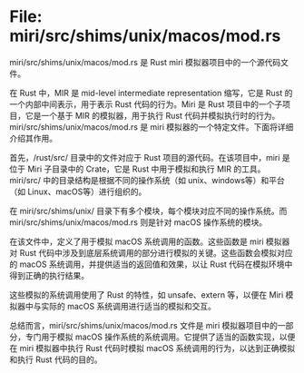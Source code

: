# File: miri/src/shims/unix/macos/mod.rs

miri/src/shims/unix/macos/mod.rs 是 Rust miri 模拟器项目中的一个源代码文件。

在 Rust 中，MIR 是 mid-level intermediate representation 缩写，它是 Rust 的一个内部中间表示，用于表示 Rust 代码的行为。Miri 是 Rust 项目中的一个子项目，它是一个基于 MIR 的模拟器，用于执行 Rust 代码并模拟执行时的行为。miri/src/shims/unix/macos/mod.rs 是 miri 模拟器的一个特定文件。下面将详细介绍其作用。

首先，/rust/src/ 目录中的文件对应于 Rust 项目的源代码。在该项目中，miri 是位于 Miri 子目录中的 Crate，它是 Rust 中用于模拟和执行 MIR 的工具。miri/src/ 中的目录结构是根据不同的操作系统（如 unix、windows等）和平台（如 Linux、macOS等）进行组织的。

在 miri/src/shims/unix/ 目录下有多个模块，每个模块对应不同的操作系统。而 miri/src/shims/unix/macos/mod.rs 则是针对 macOS 操作系统的模块。

在该文件中，定义了用于模拟 macOS 系统调用的函数。这些函数是 miri 模拟器对 Rust 代码中涉及到底层系统调用的部分进行模拟的关键。这些函数会模拟对应的 macOS 系统调用，并提供适当的返回值和效果，以让 Rust 代码在模拟环境中得到正确的执行结果。

这些模拟的系统调用使用了 Rust 的特性，如 unsafe、extern 等，以便在 Miri 模拟器中与实际的 macOS 系统调用进行适当的模拟和交互。

总结而言，miri/src/shims/unix/macos/mod.rs 文件是 miri 模拟器项目中的一部分，专门用于模拟 macOS 操作系统的系统调用。它提供了适当的函数实现，以便在 miri 模拟器中执行 Rust 代码时模拟 macOS 系统调用的行为，以达到正确模拟和执行 Rust 代码的目的。

